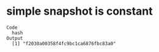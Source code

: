 # simple snapshot is constant

    Code
      hash
    Output
      [1] "f2030a00358f4fc9bc1ca6876fbc83a0"

